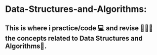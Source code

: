 # Data-Structures-and-Algorithms:
## This is where i practice/code 💻  and revise 👨🏻‍💻  the concepts related to Data Structures and Algorithms🖤.
